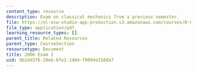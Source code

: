 ```yaml
---
content_type: resource
description: Exam on classical mechanics from a previous semester.
file: https://ol-ocw-studio-app-production.s3.amazonaws.com/courses/8-012-physics-i-classical-mechanics-fall-2008/9b24d37620eb6fe21d04f9094e310da7_2006_quiz2.pdf
file_type: application/pdf
learning_resource_types: []
parent_title: Related Resources
parent_type: CourseSection
resourcetype: Document
title: 2006 Exam 2
uid: 9b24d376-20eb-6fe2-1d04-f9094e310da7
---
```

